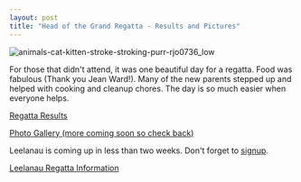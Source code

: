 ```yaml
---
layout: post  
title: "Head of the Grand Regatta - Results and Pictures"
---
```


![animals-cat-kitten-stroke-stroking-purr-rjo0736\_low](http://i.imgur.com/fzbdIwv.jpg)

For those that didn't attend, it was one beautiful day for a regatta. Food was
fabulous (Thank you Jean Ward!). Many of the new parents stepped up and helped
with cooking and cleanup chores. The day is so much easier when everyone helps.

[Regatta Results](https://www.regattacentral.com/regatta/results/4351_7651.pdf)

[Photo Gallery (more coming soon so check
back)](https://salinerowing20152016.shutterfly.com/)

Leelanau is coming up in less than two weeks. Don't forget to
[signup](http://www.signupgenius.com/go/20f0a4dafab2ba2f49-2015/31050103).

[Leelanau Regatta
Information](http://salinerowing.org/2015/09/08/hotel-block-for-the-leelanau-chase-10-24-15-regatta/)
